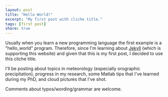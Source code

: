 ```yaml
---
layout: post
title: "Hello World!"
excerpt: "My first post with cliche title."
tags: [first post]
share: true
---
```


Usually when you learn a new programming language the first example is a "hello_world" program. Therefore, since I'm learning about [Jekyll](http://jekyllrb.com) (which is supporting this website) and given that this is my first post, I decided to use this cliche title.

I'll be posting about topics in meteorology (especially orographic precipitation), progress in my research, some Matlab tips that I've learned during my PhD, and cloud pictures that I've shot.

Comments about typos/wording/grammar are welcome.

